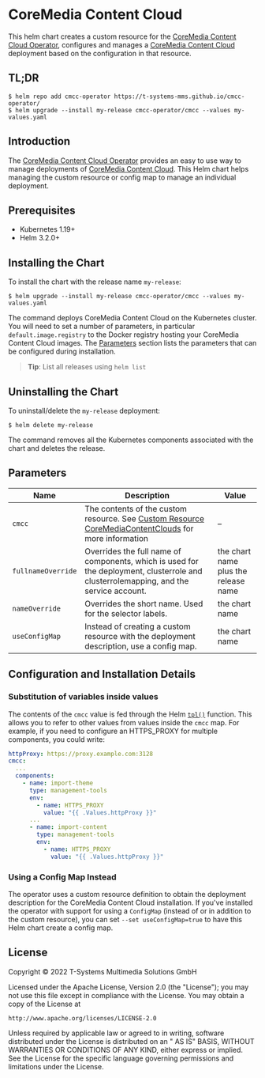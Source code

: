 # CoreMedia Content Cloud

This helm chart creates a custom resource for the [CoreMedia Content Cloud Operator](https://github.com/Telekom-MMS/cmcc-operator), configures and manages a [CoreMedia Content Cloud](https://www.coremedia.com/) deployment based on the configuration in that resource.

## TL;DR

```console
$ helm repo add cmcc-operator https://t-systems-mms.github.io/cmcc-operator/
$ helm upgrade --install my-release cmcc-operator/cmcc --values my-values.yaml
```

## Introduction

The [CoreMedia Content Cloud Operator](https://github.com/Telekom-MMS/cmcc-operator) provides an easy to use way to
manage deployments of [CoreMedia Content Cloud](https://www.coremedia.com/). This Helm chart  helps managing the custom resource or config map to manage an individual deployment.

## Prerequisites

- Kubernetes 1.19+
- Helm 3.2.0+

## Installing the Chart

To install the chart with the release name `my-release`:

```console
$ helm upgrade --install my-release cmcc-operator/cmcc --values my-values.yaml
```

The command deploys CoreMedia Content Cloud on the Kubernetes cluster. You will need to set a number of parameters, in particular `default.image.registry` to the Docker registry hosting your CoreMedia Content Cloud images. The [Parameters](#parameters) section lists the parameters that can be configured during installation.

> **Tip**: List all releases using `helm list`

## Uninstalling the Chart

To uninstall/delete the `my-release` deployment:

```console
$ helm delete my-release
```

The command removes all the Kubernetes components associated with the chart and deletes the release.

## Parameters

| Name               | Description                                                                                                                                                                              | Value                                |
|--------------------|------------------------------------------------------------------------------------------------------------------------------------------------------------------------------------------|--------------------------------------|
| `cmcc`             | The contents of the custom resource. See [Custom Resource CoreMediaContentClouds](https://github.com/Telekom-MMS/cmcc-operator/blob/main/docs/custom-resource.md) for more information | –                                    |
| `fullnameOverride` | Overrides the full name of components, which is used for the deployment, clusterrole and clusterrolemapping, and the service account.                                                    | the chart name plus the release name |
| `nameOverride`     | Overrides the short name. Used for the selector labels.                                                                                                                                  | the chart name                       |
| `useConfigMap`     | Instead of creating a custom resource with the deployment description, use a config map.                                                                                                 | the chart name                       |


## Configuration and Installation Details


### Substitution of variables inside values

The contents of the `cmcc` value is fed through the Helm [`tpl()`](https://helm.sh/docs/howto/charts_tips_and_tricks/#using-the-tpl-function) function. This allows you to refer to other values from values inside the `cmcc` map. For example, if you need to configure an HTTPS_PROXY for multiple components, you could write:

```yaml
httpProxy: https://proxy.example.com:3128
cmcc:
  ...
  components:
    - name: import-theme
      type: management-tools
      env:
        - name: HTTPS_PROXY
          value: "{{ .Values.httpProxy }}"
      ...
      - name: import-content
        type: management-tools
        env:
          - name: HTTPS_PROXY
            value: "{{ .Values.httpProxy }}"
```

### Using a Config Map Instead

The operator uses a custom resource definition to obtain the deployment description for the CoreMedia Content Cloud installation. If you've installed the operator with support for using a `ConfigMap` (instead of or in addition to the custom resource), you can set `--set useConfigMap=true` to have this Helm chart create a config map.

## License

Copyright &copy; 2022 T-Systems Multimedia Solutions GmbH

Licensed under the Apache License, Version 2.0 (the "License"); you may not use this file except in compliance with the
License. You may obtain a copy of the License at

    http://www.apache.org/licenses/LICENSE-2.0

Unless required by applicable law or agreed to in writing, software distributed under the License is distributed on an "
AS IS" BASIS, WITHOUT WARRANTIES OR CONDITIONS OF ANY KIND, either express or implied. See the License for the specific
language governing permissions and limitations under the License.
